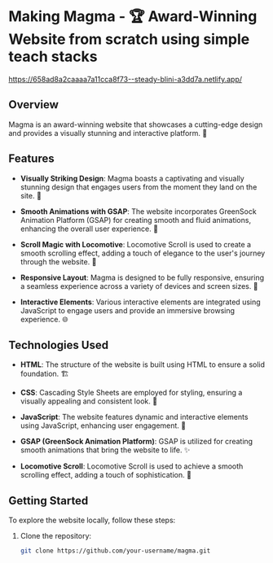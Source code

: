 # Making Magma - 🏆 Award-Winning Website from scratch using simple teach stacks 

https://658ad8a2caaaa7a11cca8f73--steady-blini-a3dd7a.netlify.app/

## Overview

Magma is an award-winning website that showcases a cutting-edge design and provides a visually stunning and interactive platform. 🚀

## Features

- **Visually Striking Design**: Magma boasts a captivating and visually stunning design that engages users from the moment they land on the site. 🌈

- **Smooth Animations with GSAP**: The website incorporates GreenSock Animation Platform (GSAP) for creating smooth and fluid animations, enhancing the overall user experience. 🎨

- **Scroll Magic with Locomotive**: Locomotive Scroll is used to create a smooth scrolling effect, adding a touch of elegance to the user's journey through the website. 🕺

- **Responsive Layout**: Magma is designed to be fully responsive, ensuring a seamless experience across a variety of devices and screen sizes. 📱

- **Interactive Elements**: Various interactive elements are integrated using JavaScript to engage users and provide an immersive browsing experience. 🌐

## Technologies Used

- **HTML**: The structure of the website is built using HTML to ensure a solid foundation. 🏗️

- **CSS**: Cascading Style Sheets are employed for styling, ensuring a visually appealing and consistent look. 🎨

- **JavaScript**: The website features dynamic and interactive elements using JavaScript, enhancing user engagement. 🚀

- **GSAP (GreenSock Animation Platform)**: GSAP is utilized for creating smooth animations that bring the website to life. ✨

- **Locomotive Scroll**: Locomotive Scroll is used to achieve a smooth scrolling effect, adding a touch of sophistication. 🚂

## Getting Started

To explore the website locally, follow these steps:

1. Clone the repository:
   ```bash
   git clone https://github.com/your-username/magma.git
